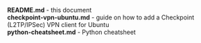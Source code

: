 **README.md** - this document  
**checkpoint-vpn-ubuntu.md** - guide on how to add a Checkpoint (L2TP/IPSec) VPN client for Ubuntu  
**python-cheatsheet.md** - Python cheatsheet
